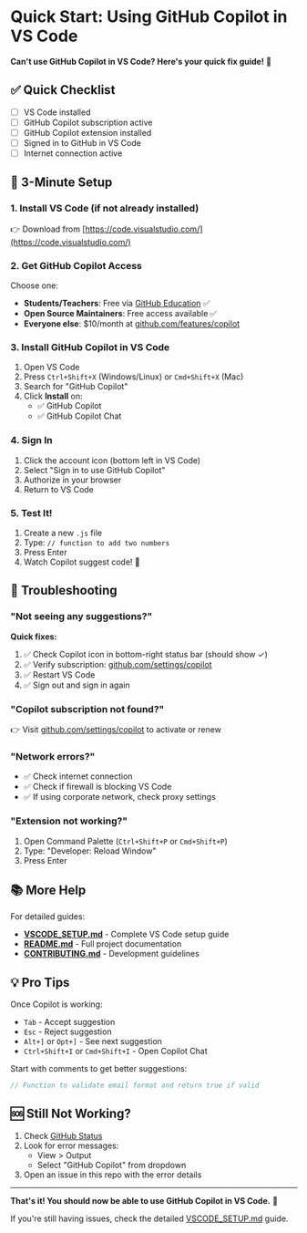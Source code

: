 # Quick Start: Using GitHub Copilot in VS Code

**Can't use GitHub Copilot in VS Code? Here's your quick fix guide!** 🚀

## ✅ Quick Checklist

- [ ] VS Code installed
- [ ] GitHub Copilot subscription active
- [ ] GitHub Copilot extension installed
- [ ] Signed in to GitHub in VS Code
- [ ] Internet connection active

## 🎯 3-Minute Setup

### 1. Install VS Code (if not already installed)
👉 Download from [https://code.visualstudio.com/](https://code.visualstudio.com/)

### 2. Get GitHub Copilot Access
Choose one:
- **Students/Teachers**: Free via [GitHub Education](https://education.github.com/) ✅
- **Open Source Maintainers**: Free access available ✅
- **Everyone else**: $10/month at [github.com/features/copilot](https://github.com/features/copilot)

### 3. Install GitHub Copilot in VS Code

1. Open VS Code
2. Press `Ctrl+Shift+X` (Windows/Linux) or `Cmd+Shift+X` (Mac)
3. Search for "GitHub Copilot"
4. Click **Install** on:
   - ✅ GitHub Copilot
   - ✅ GitHub Copilot Chat

### 4. Sign In

1. Click the account icon (bottom left in VS Code)
2. Select "Sign in to use GitHub Copilot"
3. Authorize in your browser
4. Return to VS Code

### 5. Test It!

1. Create a new `.js` file
2. Type: `// function to add two numbers`
3. Press Enter
4. Watch Copilot suggest code! 🎉

## 🔧 Troubleshooting

### "Not seeing any suggestions?"

**Quick fixes:**
1. ✅ Check Copilot icon in bottom-right status bar (should show ✓)
2. ✅ Verify subscription: [github.com/settings/copilot](https://github.com/settings/copilot)
3. ✅ Restart VS Code
4. ✅ Sign out and sign in again

### "Copilot subscription not found?"

👉 Visit [github.com/settings/copilot](https://github.com/settings/copilot) to activate or renew

### "Network errors?"

- ✅ Check internet connection
- ✅ Check if firewall is blocking VS Code
- ✅ If using corporate network, check proxy settings

### "Extension not working?"

1. Open Command Palette (`Ctrl+Shift+P` or `Cmd+Shift+P`)
2. Type: "Developer: Reload Window"
3. Press Enter

## 📚 More Help

For detailed guides:
- **[VSCODE_SETUP.md](VSCODE_SETUP.md)** - Complete VS Code setup guide
- **[README.md](README.md)** - Full project documentation
- **[CONTRIBUTING.md](CONTRIBUTING.md)** - Development guidelines

## 💡 Pro Tips

Once Copilot is working:

- `Tab` - Accept suggestion
- `Esc` - Reject suggestion
- `Alt+]` or `Opt+]` - See next suggestion
- `Ctrl+Shift+I` or `Cmd+Shift+I` - Open Copilot Chat

Start with comments to get better suggestions:
```javascript
// Function to validate email format and return true if valid
```

## 🆘 Still Not Working?

1. Check [GitHub Status](https://www.githubstatus.com/)
2. Look for error messages:
   - View > Output
   - Select "GitHub Copilot" from dropdown
3. Open an issue in this repo with the error details

---

**That's it! You should now be able to use GitHub Copilot in VS Code.** 🎊

If you're still having issues, check the detailed [VSCODE_SETUP.md](VSCODE_SETUP.md) guide.

